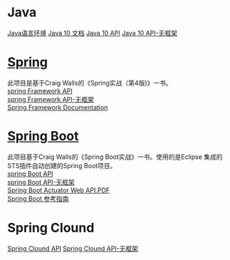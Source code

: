 # Java
[Java语言环境](http://www.oracle.com/technetwork/java/index-136113.html)
[Java 10 文档](https://docs.oracle.com/javase/10)
[Java 10 API](https://docs.oracle.com/javase/10/docs/api/index.html?overview-summary.html)
[Java 10 API-无框架](https://docs.oracle.com/javase/10/docs/api/overview-summary.html)


# [Spring](https://github.com/mutistic/mutistic.spring/blob/master/com.mutistic.spring/README.md)
此项目是基于Craig Walls的《Spring实战（第4版)》一书。<br/>
[spring Framework API](https://docs.spring.io/spring/docs/current/javadoc-api)<br/>
[spring Framework API-无框架](https://docs.spring.io/spring/docs/current/javadoc-api/overview-summary.html)<br/>
[Spring Framework Documentation](https://docs.spring.io/spring/docs/current/spring-framework-reference)<br/>

# [Spring Boot](https://github.com/mutistic/mutistic.spring/blob/master/com.mutistic.boot/README.md)
此项目基于Craig Walls的《Spring Boot实战》一书。使用的是Eclipse 集成的 STS插件自动创建的Spring Boot项目。<br/>
[spring Boot API](https://docs.spring.io/spring-boot/docs/current/api)<br/>
[spring Boot API-无框架](https://docs.spring.io/spring-boot/docs/current/api/overview-summary.html)<br/>
[Spring Boot Actuator Web API.PDF](https://docs.spring.io/spring-boot/docs/current/actuator-api/pdf/spring-boot-actuator-web-api.pdf)<br/>
[Spring Boot 参考指南](https://docs.spring.io/spring-boot/docs/current/reference/html/index.html)

# Spring Clound
[Spring Clound API](https://docs.spring.io/spring-cloud/docs/current/api)
[Spring Clound API-无框架](https://docs.spring.io/spring-cloud/docs/current/api/overview-summary.html)
